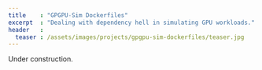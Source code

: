 ```yaml
---
title    : "GPGPU-Sim Dockerfiles"
excerpt  : "Dealing with dependency hell in simulating GPU workloads."
header   :
  teaser : /assets/images/projects/gpgpu-sim-dockerfiles/teaser.jpg
---
```


Under construction.
